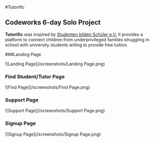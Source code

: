 #Tutorific

## Codeworks 6-day Solo Project

**Tutorific** was inspired by [Studenten bilden Schüler e.V.](https://www.studenten-bilden-schueler.de/) It provides a platform to connect children from underprivileged families struggling in school with university students willing to provide free tuition.

###Landing Page

![Landing Page](/screenshots/Landing Page.png)

### Find Student/Tutor Page

![Find Page](/screenshots/Find Page.png)

### Support Page

![Support Page](/screenshots/Support Page.png)

### Signup Page

![Signup Page](/screenshots/Signup Page.png)